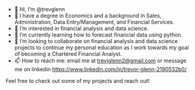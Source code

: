 - 👋 Hi, I’m @trevglenn
- 🏫 I have a degree in Economics and a background in Sales, Administration, Data Entry/Management, and Financial Services.
- 👀 I’m interested in financial analysis and data science.
- 🌱 I’m currently learning how to forecast financial data using python.
- 💞️ I’m looking to collaborate on financial analysis and data science projects to continue my personal education as I work towards my goal of becoming a Chartered Financial Analyst.
- 📫 How to reach me: email me at trevjglenn2@gmail.com or message me on linkedin https://www.linkedin.com/in/trevor-glenn-2190532b0/

Feel free to check out some of my projects and reach out!

<!---
trevglenn/trevglenn is a ✨ special ✨ repository because its `README.md` (this file) appears on your GitHub profile.
You can click the Preview link to take a look at your changes.
--->
